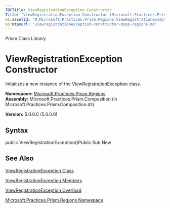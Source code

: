 ```yaml
---
TOCTitle: ViewRegistrationException Constructor
Title: 'ViewRegistrationException Constructor (Microsoft.Practices.Prism.Regions)'
ms:assetid: 'M:Microsoft.Practices.Prism.Regions.ViewRegistrationException.\#ctor'
ms:mtpsurl: 'viewregistrationexception-constructor-mspp-regions.md'
---
```


Prism Class Library

ViewRegistrationException Constructor
=====================================

Initializes a new instance of the [ViewRegistrationException](https://msdn.microsoft.com/library/microsoft.practices.prism.regions.viewregistrationexception) class.

**Namespace:** [Microsoft.Practices.Prism.Regions](https://msdn.microsoft.com/library/microsoft.practices.prism.regions)
**Assembly:** Microsoft.Practices.Prism.Composition (in Microsoft.Practices.Prism.Composition.dll)

**Version:** 5.0.0.0 (5.0.0.0)

## Syntax


public ViewRegistrationException()Public Sub New

See Also
--------


[ViewRegistrationException Class](https://msdn.microsoft.com/library/microsoft.practices.prism.regions.viewregistrationexception)

[ViewRegistrationException Members](https://msdn.microsoft.com/allmembers.t:microsoft.practices.prism.regions.viewregistrationexception)

[ViewRegistrationException Overload](https://msdn.microsoft.com/overload:microsoft.practices.prism.regions.viewregistrationexception.)

[Microsoft.Practices.Prism.Regions Namespace](https://msdn.microsoft.com/library/microsoft.practices.prism.regions)
